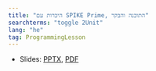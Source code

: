 ```yaml
---
title: "היכרות עם SPIKE Prime, התוכנה והבקר"
searchterms: "toggle 2Unit"
lang: "he"
tag: ProgrammingLesson
---
```

 <ul>
 <li class="ng-binding">Slides:
 <a href="ProgrammingLessons/IntroductiontoHubandSoftware-Hebrew.pptx">PPTX</a>,
 <a href="ProgrammingLessons/IntroductiontoHubandSoftware-Hebrew.pptx.pdf">PDF</a>
 </li>
<!-- <li class="ng-binding">Python-specific Slides:
 <a href="PyProgrammingLessons/IntroductiontoHubandSoftwarePython.pptx">PPTX</a>,
 <a href="PyProgrammingLessons/IntroductiontoHubandSoftwarePython.pdf">PDF</a>
 </li> -->
 </ul>

